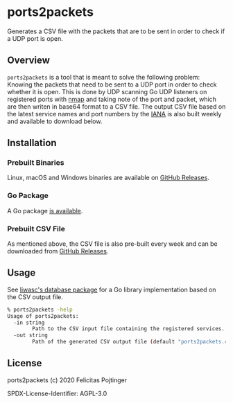# ports2packets

Generates a CSV file with the packets that are to be sent in order to check if a UDP port is open.

## Overview

`ports2packets` is a tool that is meant to solve the following problem: Knowing the packets that need to be sent to a UDP port in order to check whether it is open. This is done by UDP scanning Go UDP listeners on registered ports with [nmap](https://nmap.org/) and taking note of the port and packet, which are then writen in base64 format to a CSV file. The output CSV file based on the latest service names and port numbers by the [IANA](https://www.iana.org/) is also built weekly and available to download below.

## Installation

### Prebuilt Binaries

Linux, macOS and Windows binaries are available on [GitHub Releases](https://github.com/pojntfx/ports2packets/releases).

### Go Package

A Go package [is available](https://pkg.go.dev/mod/github.com/pojntfx/ports2packets).

### Prebuilt CSV File

As mentioned above, the CSV file is also pre-built every week and can be downloaded from [GitHub Releases](https://github.com/pojntfx/ports2packets/releases).

## Usage

See [liwasc's database package](https://pkg.go.dev/github.com/pojntfx/liwasc/pkg/databases?tab=doc#Ports2PacketDatabase) for a Go library implementation based on the CSV output file.

```bash
% ports2packets -help
Usage of ports2packets:
  -in string
        Path to the CSV input file containing the registered services. Download from https://www.iana.org/assignments/service-names-port-numbers/service-names-port-numbers.xhtml (default "/etc/ports2packets/service-names-port-numbers.csv")
  -out string
        Path of the generated CSV output file (default "ports2packets.csv")
```

## License

ports2packets (c) 2020 Felicitas Pojtinger

SPDX-License-Identifier: AGPL-3.0
